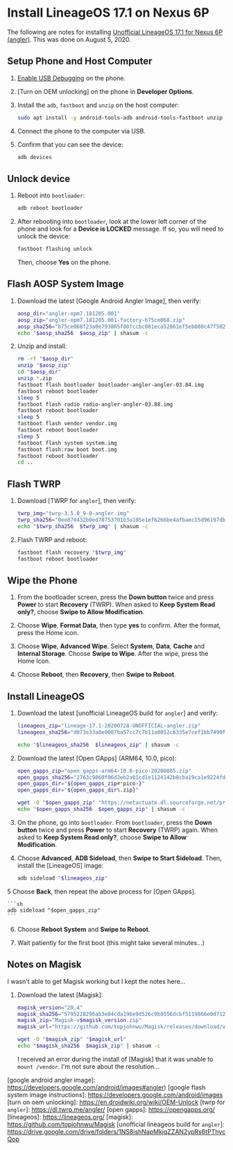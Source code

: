 # Install LineageOS 17.1 on Nexus 6P

The following are notes for installing [Unofficial LineageOS 17.1 for Nexus 6P (angler)].
This was done on August 5, 2020.

## Setup Phone and Host Computer

1. [Enable USB Debugging] on the phone.

2. [Turn on OEM unlocking] on the phone in **Developer Options**.

3. Install the `adb`, `fastboot` and `unzip` on the host computer:

   ```sh
   sudo apt install -y android-tools-adb android-tools-fastboot unzip
   ```

4. Connect the phone to the computer via USB.

5. Confirm that you can see the device:

   ```sh
   adb devices
   ```

## Unlock device

1.  Reboot into `bootloader`:

    ```sh
    adb reboot bootloader
    ```

2.  After rebooting into `bootloader`, look at the lower left corner of the phone
    and look for a **Device is LOCKED** message. If so, you will need to unlock the
    device:

    ```sh
    fastboot flashing unlock
    ```

    Then, choose **Yes** on the phone.

## Flash AOSP System Image

1.  Download the latest [Google Android Angler Image], then verify:

    ```sh
    aosp_dir="angler-opm7.181205.001"
    aosp_zip="angler-opm7.181205.001-factory-b75ce068.zip"
    aosp_sha256="b75ce068f23a0e793805f80fccbc081eca52861ef5eb080c47f502de4c3f9713"
    echo "$aosp_sha256  $aosp_zip" | shasum -c
    ```

4.  Unzip and install:

    ```sh
    rm -rf "$aosp_dir"
    unzip "$aosp_zip"
    cd "$aosp_dir"
    unzip *.zip
    fastboot flash bootloader bootloader-angler-angler-03.84.img
    fastboot reboot bootloader
    sleep 5
    fastboot flash radio radio-angler-angler-03.88.img
    fastboot reboot bootloader
    sleep 5
    fastboot flash vendor vendor.img
    fastboot reboot bootloader
    sleep 5
    fastboot flash system system.img
    fastboot flash:raw boot boot.img
    fastboot reboot bootloader
    cd ..
    ```

## Flash TWRP

1. Download [TWRP for `angler`], then verify:

   ```sh
   twrp_img="twrp-3.5.0_9-0-angler.img"
   twrp_sha256="0ee870432b0ed78753701b3a105e1ef6266be4afbaec15d96197db5821f24a46"
   echo "$twrp_sha256  $twrp_img" | shasum -c
   ```

2. Flash TWRP and reboot:

   ```sh
   fastboot flash recovery "$twrp_img"
   fastboot reboot bootloader
   ```

## Wipe the Phone

1. From the bootloader screen, press the **Down button** twice and press
   **Power** to start **Recovery** (TWRP). When asked to **Keep System Read
   only?**, choose **Swipe to Allow Modification**.

2. Choose **Wipe**, **Format Data**, then type **yes** to confirm. After the
   format, press the Home icon.

3. Choose **Wipe**, **Advanced Wipe**. Select **System**, **Data**, **Cache**
   and **Internal Storage**. Choose **Swipe to Wipe**. After the wipe, press the
   Home Icon.

4. Choose **Reboot**, then **Recovery**, then **Swipe to Reboot**.

## Install LineageOS

1. Download the latest [unofficial LineageOS build for `angler`] and verify:

   ```sh
   lineageos_zip="lineage-17.1-20200728-UNOFFICIAL-angler.zip"
   lineageos_sha256="d073e33a0e0007ba57cc7c7b11a0852c6335e7cef1bb7490f8b6f99ab5309c70"

   echo "$lineageos_sha256  $lineageos_zip" | shasum -c
   ```

2. Download the latest [Open GApps] (ARM64, 10.0, pico):

   ```sh
   open_gapps_zip="open_gapps-arm64-10.0-pico-20200805.zip"
   open_gapps_sha256="2763c9860f06d2eb2a01cd1e1124142b8cba19ca1e9224fd5cf6b7bc5d044214"
   open_gapps_dir="${open_gapps_zip#*pico-}"
   open_gapps_dir="${open_gapps_dir%.zip}"

   wget -O "$open_gapps_zip" "https://netactuate.dl.sourceforge.net/project/opengapps/arm64/$open_gapps_dir/$open_gapps_zip"
   echo "$open_gapps_sha256  $open_gapps_zip" | shasum -c
   ```

3. On the phone, go into `bootloader`. From `bootloader`, press the **Down
   button** twice and press **Power** to start **Recovery** (TWRP) again. When
   asked to **Keep System Read only?**, choose **Swipe to Allow Modification**.

4. Choose **Advanced**, **ADB Sideload**, then **Swipe to Start Sideload**.
   Then, install the [LineageOS] image:

   ```sh
   adb sideload "$lineageos_zip"
   ```

5 Choose **Back**, then repeat the above process for [Open GApps].

    ```sh
    adb sideload "$open_gapps_zip"
    ```

6. Choose **Reboot System** and **Swipe to Reboot**.

7. Wait patiently for the first boot (this might take several minutes...)

## Notes on Magisk

I wasn't able to get Magisk working but I kept the notes here...

1. Download the latest [Magisk]:

   ```sh
   magisk_version="20.4"
   magisk_sha256="5795228296ab3e84cda196e9d526c9b8556dcbf5119866e0d712940ceed1f422"
   magisk_zip="Magisk-v$magisk_version.zip"
   magisk_url="https://github.com/topjohnwu/Magisk/releases/download/v$magisk_version/$magisk_zip"

   wget -O "$magisk_zip" "$magisk_url"
   echo "$magisk_sha256  $magisk_zip" | shasum -c
   ```

   I received an error during the install of [Magisk] that it was unable to
   `mount /vendor`. I'm not sure about the resolution...

[unofficial lineageos 17.1 for nexus 6p (angler)]: https://forum.xda-developers.com/nexus-6p/orig-development/rom-lineageos-17-0-nexus-6p-angler-t4012099
[enable usb debugging]: https://developer.android.com/studio/debug/dev-options
[google android angler image]: https://developers.google.com/android/images#angler)
[google flash system image instructions]: https://developers.google.com/android/images
[turn on oem unlocking]: https://en.droidwiki.org/wiki/OEM-Unlock
[twrp for `angler`]: https://dl.twrp.me/angler/
[open gapps]: https://opengapps.org/
[lineageos]: https://lineageos.org/
[magisk]: https://github.com/topjohnwu/Magisk
[unofficial lineageos build for `angler`]: https://drive.google.com/drive/folders/1NS8ishNapMkjqZZAN2ypRs6tPThycQop
